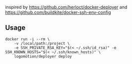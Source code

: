 inspired by https://github.com/herloct/docker-deployer and https://github.com/buildkite/docker-ssh-env-config

## Usage
```
docker run -i --rm \
    -v /local/path:/project \
    -e SSH_PRIVATE_RSA_KEY="$(< ~/.ssh/id_rsa)" -e SSH_KNOWN_HOSTS="$(< ~/.ssh/known_hosts)" \
    logomotion/deployer deploy
```
